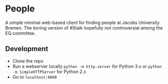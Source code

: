 People
======

A simple minimal web-based client for finding people at Jacobs University Bremen.
The boring version of #Stalk hopefully not controversial among the EQ committee.

Development
-----------
- Clone the repo
- Run a webserver locally `python -m http.server` for Python 3.x or `python -m SimpleHTTPServer` for Python 2.x
- Go to `localhost:8000`
